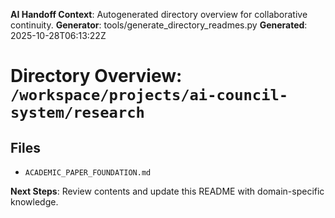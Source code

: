 <!-- AI-Handoff:START -->
**AI Handoff Context**: Autogenerated directory overview for collaborative continuity.
**Generator**: tools/generate_directory_readmes.py
**Generated**: 2025-10-28T06:13:22Z
<!-- AI-Handoff:END -->

# Directory Overview: `/workspace/projects/ai-council-system/research`

## Files
- `ACADEMIC_PAPER_FOUNDATION.md`

<!-- AI-Handoff:FOOTER-START -->
**Next Steps**: Review contents and update this README with domain-specific knowledge.
<!-- AI-Handoff:FOOTER-END -->
